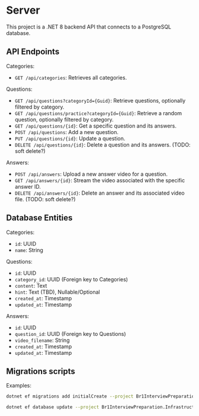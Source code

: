 # Server

This project is a .NET 8 backend API that connects to a PostgreSQL database.

## API Endpoints

Categories:

- `GET /api/categories`: Retrieves all categories.

Questions:

- `GET /api/questions?categoryId={Guid}`: Retrieve questions, optionally filtered by category.
- `GET /api/questions/practice?categoryId={Guid}`: Retrieve a random question, optionally filtered by category.
- `GET /api/questions/{id}`: Get a specific question and its answers.
- `POST /api/questions`: Add a new question.
- `PUT /api/questions/{id}`: Update a question.
- `DELETE /api/questions/{id}`: Delete a question and its answers. (TODO: soft delete?)

Answers:

- `POST /api/answers`: Upload a new answer video for a question.
- `GET /api/answers/{id}`: Stream the video associated with the specific answer ID.
- `DELETE /api/answers/{id}`: Delete an answer and its associated video file. (TODO: soft delete?)

## Database Entities

Categories:

- `id`: UUID
- `name`: String

Questions:

- `id`: UUID
- `category_id`: UUID (Foreign key to Categories)
- `content`: Text
- `hint`: Text (TBD), Nullable/Optional
- `created_at`: Timestamp
- `updated_at`: Timestamp

Answers:

- `id`: UUID
- `question_id`: UUID (Foreign key to Questions)
- `video_filename`: String
- `created_at`: Timestamp
- `updated_at`: Timestamp

## Migrations scripts

Examples:

```bash
dotnet ef migrations add initialCreate --project Br1InterviewPreparation.Infrastructure --startup-project Br1InterviewPreparation.API

dotnet ef database update --project Br1InterviewPreparation.Infrastructure --startup-project Br1InterviewPreparation.API
```
